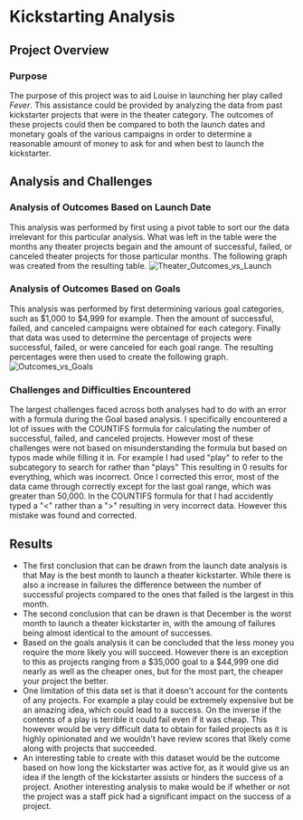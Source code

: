 # Kickstarting Analysis

## Project Overview

### Purpose
  The purpose of this project was to aid Louise in launching her play called _Fever_. This assistance could be provided by analyzing the data from past kickstarter projects that were in the theater category. The outcomes of these projects could then be compared to both the launch dates and monetary goals of the various campaigns in order to determine a reasonable amount of money to ask for and when best to launch the kickstarter. 
## Analysis and Challenges

### Analysis of Outcomes Based on Launch Date
  This analysis was performed by first using a pivot table to sort our the data irrelevant for this particular analysis. What was left in the table were the months any theater projects begain and the amount of successful, failed, or canceled theater projects for those particular months. The following graph was created from the resulting table.
  ![Theater_Outcomes_vs_Launch](https://user-images.githubusercontent.com/87343629/131198626-bc753cf8-eb34-430d-97dd-8252f3913966.png)
  
### Analysis of Outcomes Based on Goals
  This analysis was performed by first determining various goal categories, such as $1,000 to $4,999 for example. Then the amount of successful, failed, and canceled campaigns were obtained for each category. Finally that data was used to determine the percentage of projects were successful, failed, or were canceled for each goal range. The resulting percentages were then used to create the following graph.
  ![Outcomes_vs_Goals](https://user-images.githubusercontent.com/87343629/131199071-da493d16-803a-4a53-b7e7-96efd448577d.png)

### Challenges and Difficulties Encountered
  The largest challenges faced across both analyses had to do with an error with a formula during the Goal based analysis. I specifically encountered a lot of issues with the COUNTIFS formula for calculating the number of successful, failed, and canceled projects. However most of these challenges were not based on misunderstanding the formula but based on typos made while filling it in. For example I had used "play" to refer to the subcategory to search for rather than "plays" This resulting in 0 results for everything, which was incorrect. Once I corrected this error, most of the data came through correctly except for the last goal range, which was greater than 50,000. In the COUNTIFS formula for that I had accidently typed a "<" rather than a ">" resulting in very incorrect data. However this mistake was found and corrected. 
## Results
  - The first conclusion that can be drawn from the launch date analysis is that May is the best month to launch a theater kickstarter. While there is also a increase in failures the difference between the number of successful projects compared to the ones that failed is the largest in this month. 
  - The second conclusion that can be drawn is that December is the worst month to launch a theater kickstarter in, with the amoung of failures being almost identical to the amount of successes.
  - Based on the goals analysis it can be concluded that the less money you require the more likely you will succeed. However there is an exception to this as projects ranging from a $35,000 goal to a $44,999 one did nearly as well as the cheaper ones, but for the most part, the cheaper your project the better.
  - One limitation of this data set is that it doesn't account for the contents of any projects. For example a play could be extremely expensive but be an amazing idea, which could lead to a success. On the inverse if the contents of a play is terrible it could fail even if it was cheap. This however would be very difficult data to obtain for failed projects as it is highly opinionated and we wouldn't have review scores that likely come along with projects that succeeded. 
  - An interesting table to create with this dataset would be the outcome based on how long the kickstarter was active for, as it would give us an idea if the length of the kickstarter assists or hinders the success of a project. Another interesting analysis to make would be if whether or not the project was a staff pick had a significant impact on the success of a project.
